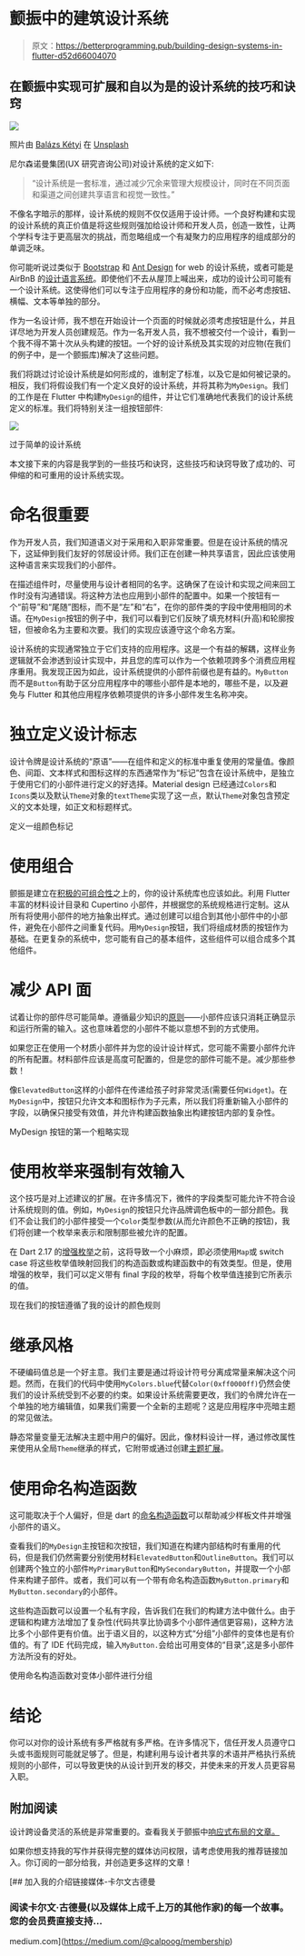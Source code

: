 # 颤振中的建筑设计系统

> 原文：<https://betterprogramming.pub/building-design-systems-in-flutter-d52d66004070>

## 在颤振中实现可扩展和自以为是的设计系统的技巧和诀窍

![](img/b7d31fd4013a6a4f05ba67a86917ab12.png)

照片由 [Balázs Kétyi](https://unsplash.com/@balazsketyi?utm_source=medium&utm_medium=referral) 在 [Unsplash](https://unsplash.com?utm_source=medium&utm_medium=referral)

尼尔森诺曼集团(UX 研究咨询公司)对设计系统的定义如下:

> “设计系统是一套标准，通过减少冗余来管理大规模设计，同时在不同页面和渠道之间创建共享语言和视觉一致性。”

不像名字暗示的那样，设计系统的规则不仅仅适用于设计师。一个良好构建和实现的设计系统的真正价值是将这些规则强加给设计师和开发人员，创造一致性，让两个学科专注于更高层次的挑战，而忽略组成一个有凝聚力的应用程序的组成部分的单调乏味。

你可能听说过类似于 [Bootstrap](https://getbootstrap.com/) 和 [Ant Design](https://ant.design/) for web 的设计系统，或者可能是 AirBnB 的[设计语言系统](https://airbnb.design/building-a-visual-language/)。即使他们不去从屋顶上喊出来，成功的设计公司可能有一个设计系统。这使得他们可以专注于应用程序的身份和功能，而不必考虑按钮、横幅、文本等单独的部分。

作为一名设计师，我不想在开始设计一个页面的时候就必须考虑按钮是什么，并且详尽地为开发人员创建规范。作为一名开发人员，我不想被交付一个设计，看到一个我不得不第十次从头构建的按钮。一个好的设计系统及其实现的对应物(在我们的例子中，是一个颤振库)解决了这些问题。

我们将跳过讨论设计系统是如何形成的，谁制定了标准，以及它是如何被记录的。相反，我们将假设我们有一个定义良好的设计系统，并将其称为`MyDesign`。我们的工作是在 Flutter 中构建`MyDesign`的组件，并让它们准确地代表我们的设计系统定义的标准。我们将特别关注一组按钮部件:

![](img/7777f847a0c846fc98f7505bfa319de6.png)

过于简单的设计系统

本文接下来的内容是我学到的一些技巧和诀窍，这些技巧和诀窍导致了成功的、可伸缩的和可重用的设计系统实现。

# 命名很重要

作为开发人员，我们知道语义对于采用和入职非常重要。但是在设计系统的情况下，这延伸到我们友好的邻居设计师。我们正在创建一种共享语言，因此应该使用这种语言来实现我们的小部件。

在描述组件时，尽量使用与设计者相同的名字。这确保了在设计和实现之间来回工作时没有沟通错误。将这种方法也应用到小部件的配置中。如果一个按钮有一个“前导”和“尾随”图标，而不是“左”和“右”，在你的部件类的字段中使用相同的术语。在`MyDesign`按钮的例子中，我们可以看到它们反映了填充材料(升高)和轮廓按钮，但被命名为主要和次要。我们的实现应该遵守这个命名方案。

设计系统的实现通常独立于它们支持的应用程序。这是一个有益的解耦，这样业务逻辑就不会渗透到设计实现中，并且您的库可以作为一个依赖项跨多个消费应用程序重用。我发现正因为如此，设计系统提供的小部件前缀也是有益的。`MyButton`而不是`Button`有助于区分应用程序中的哪些小部件是本地的，哪些不是，以及避免与 Flutter 和其他应用程序依赖项提供的许多小部件发生名称冲突。

# 独立定义设计标志

设计令牌是设计系统的“原语”——在组件和定义的标准中重复使用的常量值。像颜色、间距、文本样式和图标这样的东西通常作为“标记”包含在设计系统中，是独立于使用它们的小部件进行定义的好选择。Material design 已经通过`Colors`和`Icons`类以及默认`Theme`对象的`textTheme`实现了这一点，默认`Theme`对象包含预定义的文本处理，如正文和标题样式。

定义一组颜色标记

# 使用组合

颤振是建立在[积极的可组合性](https://docs.flutter.dev/resources/inside-flutter#aggressive-composability)之上的，你的设计系统库也应该如此。利用 Flutter 丰富的材料设计目录和 Cupertino 小部件，并根据您的系统规格进行定制。这从所有将使用小部件的地方抽象出样式。通过创建可以组合到其他小部件中的小部件，避免在小部件之间重复代码。用`MyDesign`按钮，我们将组成材质的按钮作为基础。在更复杂的系统中，您可能有自己的基本组件，这些组件可以组合成多个其他组件。

# 减少 API 面

试着让你的部件尽可能简单。遵循最少知识的[原则](https://en.wikipedia.org/wiki/Law_of_Demeter)——小部件应该只消耗正确显示和运行所需的输入。这也意味着您的小部件不能以意想不到的方式使用。

如果您正在使用一个材质小部件并为您的设计设计样式，您可能不需要小部件允许的所有配置。材料部件应该是高度可配置的，但是您的部件可能不是。减少那些参数！

像`ElevatedButton`这样的小部件在传递给孩子时非常灵活(需要任何`Widget`)。在`MyDesign`中，按钮只允许文本和图标作为子元素，所以我们将重新输入小部件的字段，以确保只接受有效值，并允许构建函数抽象出构建按钮内部的复杂性。

MyDesign 按钮的第一个粗略实现

# 使用枚举来强制有效输入

这个技巧是对上述建议的扩展。在许多情况下，微件的字段类型可能允许不符合设计系统规则的值。例如，`MyDesign`的按钮只允许品牌调色板中的一部分颜色。我们不会让我们的小部件接受一个`Color`类型参数(从而允许颜色不正确的按钮)，我们将创建一个枚举来表示和限制那些被允许的配置。

在 Dart 2.17 的[增强枚举](https://dart.dev/guides/language/language-tour#enumerated-types)之前，这将导致一个小麻烦，即必须使用`Map`或 switch case 将这些枚举值映射回我们的构造函数或构建函数中的有效类型。但是，使用增强的枚举，我们可以定义带有 final 字段的枚举，将每个枚举值连接到它所表示的值。

现在我们的按钮遵循了我的设计的颜色规则

# 继承风格

不硬编码值总是一个好主意。我们主要是通过将设计符号分离成常量来解决这个问题。然而，在我们的代码中使用`MyColors.blue`代替`Color(0xff0000ff)`仍然会使我们的设计系统受到不必要的约束。如果设计系统需要更改，我们的令牌允许在一个单独的地方编辑值，如果我们需要一个全新的主题呢？这是应用程序中亮暗主题的常见做法。

静态常量变量无法解决主题中用户的偏好。因此，像材料设计一样，通过修改属性来使用从全局`Theme`继承的样式，它附带或通过创建[主题扩展](https://api.flutter.dev/flutter/material/ThemeExtension-class.html)。

# 使用命名构造函数

这可能取决于个人偏好，但是 dart 的[命名构造函数](https://dart.dev/guides/language/language-tour#named-constructors)可以帮助减少样板文件并增强小部件的语义。

查看我们的`MyDesign`主按钮和次按钮，我们知道在构建内部结构时有重用的代码，但是我们仍然需要分别使用材料`ElevatedButton`和`OutlineButton`。我们可以创建两个独立的小部件`MyPrimaryButton`和`MySecondaryButton`，并提取一个小部件来构建子部件。或者，我们可以有一个带有命名构造函数`MyButton.primary`和`MyButton.secondary`的小部件。

这些构造函数可以设置一个私有字段，告诉我们在我们的构建方法中做什么。由于逻辑和构建方法增加了复杂性(代码共享比协调多个小部件通信更容易)，这种方法比多个小部件更有价值。出于语义目的，以这种方式“分组”小部件的变体也是有价值的。有了 IDE 代码完成，输入`MyButton.`会给出可用变体的“目录”,这是多小部件方法所没有的好处。

使用命名构造函数对变体小部件进行分组

# 结论

你可以对你的设计系统有多严格就有多严格。在许多情况下，信任开发人员遵守口头或书面规则可能就足够了。但是，构建利用与设计者共享的术语并严格执行系统规则的小部件，可以导致更快的从设计到开发的移交，并使未来的开发人员更容易入职。

## 附加阅读

设计跨设备灵活的系统是非常重要的。查看我关于颤振中[响应式布局的文章。](https://medium.com/better-programming/responsive-layout-in-flutter-4b510cedfd5a)

如果你想支持我的写作并获得完整的媒体访问权限，请考虑使用我的推荐链接加入。你订阅的一部分给我，并创造更多这样的文章！

[](https://medium.com/@calpoog/membership) [## 加入我的介绍链接媒体-卡尔文古德曼

### 阅读卡尔文·古德曼(以及媒体上成千上万的其他作家)的每一个故事。您的会员费直接支持…

medium.com](https://medium.com/@calpoog/membership)